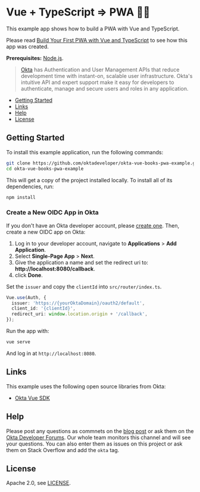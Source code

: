 # Vue + TypeScript => PWA 💚💙
 
This example app shows how to build a PWA with Vue and TypeScript.

Please read [Build Your First PWA with Vue and TypeScript](https://developer.okta.com/blog/2019/05/30/vue-pwa-typescript) to see how this app was created.

**Prerequisites:** [Node.js](https://nodejs.org/). 

> [Okta](https://developer.okta.com/) has Authentication and User Management APIs that reduce development time with instant-on, scalable user infrastructure. Okta's intuitive API and expert support make it easy for developers to authenticate, manage and secure users and roles in any application.

* [Getting Started](#getting-started)
* [Links](#links)
* [Help](#help)
* [License](#license)

## Getting Started

To install this example application, run the following commands:

```bash
git clone https://github.com/oktadeveloper/okta-vue-books-pwa-example.git
cd okta-vue-books-pwa-example
```

This will get a copy of the project installed locally. To install all of its dependencies, run:
 
```bash
npm install
```

### Create a New OIDC App in Okta

If you don't have an Okta developer account, please [create one](https://developer.okta.com/signup/). Then, create a new OIDC app on Okta:

1. Log in to your developer account, navigate to **Applications** > **Add Application**.
2. Select **Single-Page App** > **Next**. 
3. Give the application a name and set the redirect uri to: **http://localhost:8080/callback**.
4. click **Done**.

Set the `issuer` and copy the `clientId` into `src/router/index.ts`.

```typescript
Vue.use(Auth, {
  issuer: 'https://{yourOktaDomain}/oauth2/default',
  client_id: '{clientId}',
  redirect_uri: window.location.origin + '/callback',
});
```

Run the app with:

```bash
vue serve
```

And log in at `http://localhost:8080`. 

## Links

This example uses the following open source libraries from Okta:

* [Okta Vue SDK](https://github.com/okta/okta-oidc-js/tree/master/packages/okta-vue#readme)

## Help

Please post any questions as commnets on the [blog post](https://developer.okta.com/blog/2019/05/30/vue-pwa-typescript) or ask them on the [Okta Developer Forums](https://devforum.okta.com/). Our whole team monitors this channel and will see your questions. You can also enter them as issues on this project or ask them on Stack Overflow and add the `okta` tag.

## License

Apache 2.0, see [LICENSE](LICENSE).
